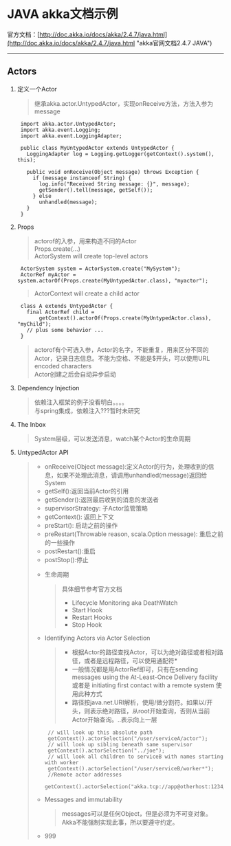 #  JAVA akka文档示例

官方文档：[http://doc.akka.io/docs/akka/2.4.7/java.html](http://doc.akka.io/docs/akka/2.4.7/java.html "akka官网文档2.4.7 JAVA")


----------
## Actors ##
1. 定义一个Actor  
	> 继承akka.actor.UntypedActor，实现onReceive方法，方法入参为message   
    
		import akka.actor.UntypedActor;
		import akka.event.Logging;
		import akka.event.LoggingAdapter;
		
		public class MyUntypedActor extends UntypedActor {
		  LoggingAdapter log = Logging.getLogger(getContext().system(), this);
		 
		  public void onReceive(Object message) throws Exception {
		    if (message instanceof String) {
		      log.info("Received String message: {}", message);
		      getSender().tell(message, getSelf());
		    } else
		      unhandled(message);
		  }
		}

2. Props
	> actorof的入参，用来构造不同的Actor  
	> Props.create(...)  
	> ActorSystem will create top-level actors

		ActorSystem system = ActorSystem.create("MySystem");
		ActorRef myActor = system.actorOf(Props.create(MyUntypedActor.class), "myactor");

	>ActorContext will create a child actor

		class A extends UntypedActor {
		  final ActorRef child =
		      getContext().actorOf(Props.create(MyUntypedActor.class), "myChild");
		  // plus some behavior ...
		}

	>actorof有个可选入参，Actor的名字，不能重复，用来区分不同的Actor，记录日志信息。不能为空格、不能是$开头，可以使用URL  encoded characters  
	>Actor创建之后会自动异步启动

3. Dependency Injection

	>依赖注入框架的例子没看明白。。。。  
	>与spring集成，依赖注入???暂时未研究

4. The Inbox
	
	>System层级，可以发送消息，watch某个Actor的生命周期 

5. UntypedActor API
	
	>- onReceive(Object message):定义Actor的行为，处理收到的信息，如果不处理此消息，请调用unhandled(message)返回给System
	>- getSelf():返回当前Actor的引用
	>- getSender():返回最后收到的消息的发送者
	>- supervisorStrategy: 子Actor监管策略
	>- getContext(): 返回上下文
	>- preStart(): 启动之前的操作
	>- preRestart(Throwable reason, scala.Option<Object> message): 重启之前的一些操作
	>- postRestart():重启
	>- postStop():停止

6. 生命周期

	> 具体细节参考官方文档  
	> 
	> - Lifecycle Monitoring aka DeathWatch
	> - Start Hook
	> - Restart Hooks
	> - Stop Hook  
	
7. Identifying Actors via Actor Selection
	
	> - 根据Actor的路径查找Actor，可以为绝对路径或者相对路径，或者是远程路径，可以使用通配符*  
	> - 一般情况都是用ActorRef即可，只有在sending messages using the At-Least-Once Delivery facility 或者是 initiating first contact with a remote system 使用此种方式
	> - 路径按java.net.URI解析，使用/做分割符。如果以/开头，则表示绝对路径，从root开始查询，否则从当前Actor开始查询。..表示向上一层
	
		// will look up this absolute path
		getContext().actorSelection("/user/serviceA/actor");
		// will look up sibling beneath same supervisor
		getContext().actorSelection("../joe");
		// will look all children to serviceB with names starting with worker
		getContext().actorSelection("/user/serviceB/worker*");
		//Remote actor addresses 
		getContext().actorSelection("akka.tcp://app@otherhost:1234/user/serviceB");

8. Messages and immutability

	>messages可以是任何Object，但是必须为不可变对象。Akka不能强制实现此事，所以要遵守约定。  

9. 999
 

 
